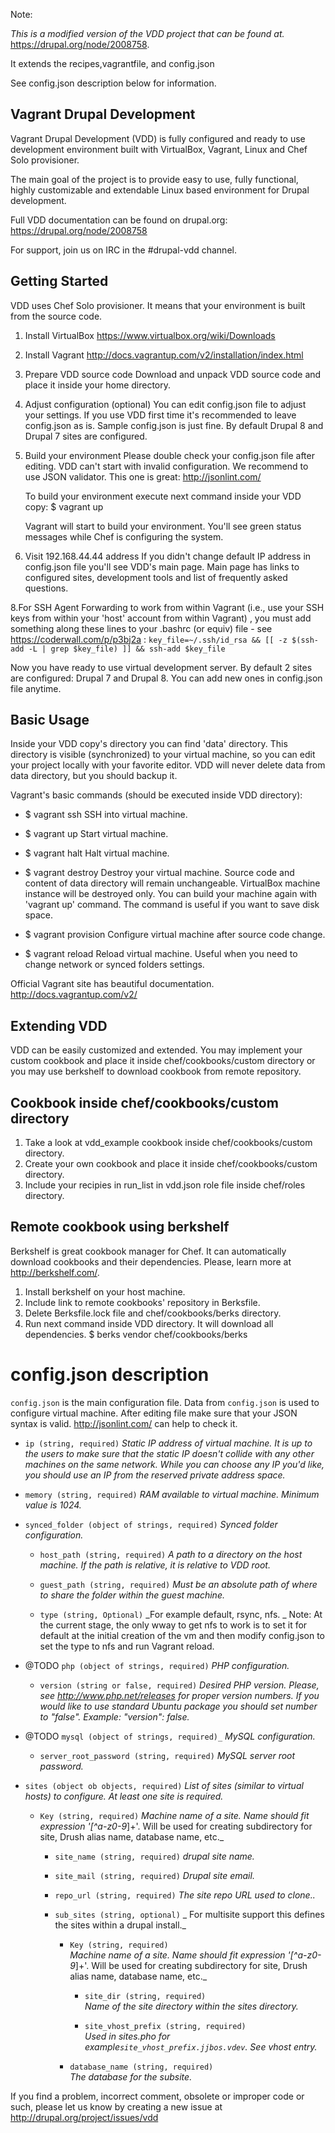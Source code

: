 
Note: 

_This is a modified version of the VDD project that can be found at._ https://drupal.org/node/2008758.

It extends the recipes,vagrantfile, and config.json

See config.json description below for information.


Vagrant Drupal Development
--------------------------

Vagrant Drupal Development (VDD) is fully configured and ready to use
development environment built with VirtualBox, Vagrant, Linux and Chef Solo
provisioner.

The main goal of the project is to provide easy to use, fully functional, highly
customizable and extendable Linux based environment for Drupal development.

Full VDD documentation can be found on drupal.org:
https://drupal.org/node/2008758

For support, join us on IRC in the #drupal-vdd channel.


Getting Started
---------------

VDD uses Chef Solo provisioner. It means that your environment is built from
the source code.

  1. Install VirtualBox
     https://www.virtualbox.org/wiki/Downloads

  2. Install Vagrant
     http://docs.vagrantup.com/v2/installation/index.html

  3. Prepare VDD source code
     Download and unpack VDD source code and place it inside your home
     directory.

  4. Adjust configuration (optional)
     You can edit config.json file to adjust your settings. If you use VDD first
     time it's recommended to leave config.json as is. Sample config.json is
     just fine. By default Drupal 8 and Drupal 7 sites are configured.

  6. Build your environment
     Please double check your config.json file after editing. VDD can't start
     with invalid configuration. We recommend to use JSON validator.
     This one is great: http://jsonlint.com/

     To build your environment execute next command inside your VDD copy:
     $ vagrant up

     Vagrant will start to build your environment. You'll see green status
     messages while Chef is configuring the system.

  7. Visit 192.168.44.44 address
     If you didn't change default IP address in config.json file you'll see
     VDD's main page. Main page has links to configured sites, development tools
     and list of frequently asked questions.

  8.For SSH Agent Forwarding to work from within Vagrant (i.e., use your SSH keys from within your 'host' account from within Vagrant)
    , you must add something along these lines to your .bashrc (or equiv) file - see https://coderwall.com/p/p3bj2a : 
    `key_file=~/.ssh/id_rsa && [[ -z $(ssh-add -L | grep $key_file) ]] && ssh-add $key_file`

Now you have ready to use virtual development server. By default 2 sites
are configured: Drupal 7 and Drupal 8. You can add new ones in config.json file
anytime.


Basic Usage
-----------

Inside your VDD copy's directory you can find 'data' directory. This directory
is visible (synchronized) to your virtual machine, so you can edit your project
locally with your favorite editor. VDD will never delete data from data directory,
but you should backup it.

Vagrant's basic commands (should be executed inside VDD directory):

  * $ vagrant ssh
    SSH into virtual machine.

  * $ vagrant up
    Start virtual machine.

  * $ vagrant halt
    Halt virtual machine.

  * $ vagrant destroy
    Destroy your virtual machine. Source code and content of data directory will
    remain unchangeable. VirtualBox machine instance will be destroyed only. You
    can build your machine again with 'vagrant up' command. The command is
    useful if you want to save disk space.

  * $ vagrant provision
    Configure virtual machine after source code change.

  * $ vagrant reload
    Reload virtual machine. Useful when you need to change network or
    synced folders settings.

Official Vagrant site has beautiful documentation.
http://docs.vagrantup.com/v2/


Extending VDD
-------------

VDD can be easily customized and extended. You may implement your custom
cookbook and place it inside chef/cookbooks/custom directory or you may use
berkshelf to download cookbook from remote repository.

Cookbook inside chef/cookbooks/custom directory
-----------------------------------------------

  1. Take a look at vdd_example cookbook inside chef/cookbooks/custom directory.
  2. Create your own cookbook and place it inside chef/cookbooks/custom directory.
  3. Include your recipies in run_list in vdd.json role file inside chef/roles directory.

Remote cookbook using berkshelf
-------------------------------

  Berkshelf is great cookbook manager for Chef. It can automatically download
  cookbooks and their dependencies. Please, learn more at http://berkshelf.com/.

  1. Install berkshelf on your host machine.
  2. Include link to remote cookbooks' repository in Berksfile.
  3. Delete Berksfile.lock file and chef/cookbooks/berks directory.
  4. Run next command inside VDD directory. It will download all dependencies.
    $ berks vendor chef/cookbooks/berks


config.json description
=======================

`config.json` is the main configuration file. Data from `config.json` is used to
configure virtual machine. After editing file make sure that your JSON syntax is
valid. http://jsonlint.com/ can help to check it.



  * `ip (string, required)`
    _Static IP address of virtual machine. It is up to the users to make sure
    that the static IP doesn't collide with any other machines on the same
    network. While you can choose any IP you'd like, you should use an IP from
    the reserved private address space._

  * `memory (string, required)`
    _RAM available to virtual machine. Minimum value is 1024._

  * `synced_folder (object of strings, required)`
    _Synced folder configuration._

      * `host_path (string, required)`
        _A path to a directory on the host machine. If the path is relative, it
        is relative to VDD root._

      * `guest_path (string, required)`
        _Must be an absolute path of where to share the folder within the guest
        machine._

      * `type (string, Optional)`
        _For example default, rsync, nfs. _
        Note: At the current stage, the only wway to get nfs to work is to set it for default at the initial 
        creation of the vm and then modify config.json to set the type to nfs and run Vagrant reload. 

  * @TODO `php (object of strings, required)`
    _PHP configuration._

      * `version (string or false, required)`
        _Desired PHP version. Please, see http://www.php.net/releases for proper
        version numbers. If you would like to use standard Ubuntu package you
        should set number to "false". Example: "version": false._

  * @TODO `mysql (object of strings, required)_`
    _MySQL configuration._

      * `server_root_password (string, required)`
        _MySQL server root password._

  * `sites (object ob objects, required)`
    _List of sites (similar to virtual hosts) to configure. At least one site is
    required._

      * `Key (string, required)`
        _Machine name of a site. Name should fit expression '[^a-z0-9_]+'. Will
        be used for creating subdirectory for site, Drush alias name, database
        name, etc._
        * `site_name (string, required)`
           _drupal site name._ 

        * `site_mail (string, required)`
           _Drupal site email._

        * `repo_url (string, required)`
           _The site repo URL used to clone.._

        * `sub_sites (string, optional)`
           _ For multisite support this defines the sites within a drupal install._

          * `Key (string, required)`        
            _Machine name of a site. Name should fit expression '[^a-z0-9_]+'. Will
            be used for creating subdirectory for site, Drush alias name, database
            name, etc._  

            * `site_dir (string, required)`        
              _Name of the site directory within the sites directory._ 

            * `site_vhost_prefix (string, required)`        
               _Used in sites.pho for example`site_vhost_prefix.jjbos.vdev`. See vhost entry._  
                  
           * `database_name (string, required)`        
              _The database for the subsite._  
                  
                
     


If you find a problem, incorrect comment, obsolete or improper code or such,
please let us know by creating a new issue at
http://drupal.org/project/issues/vdd
